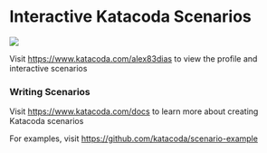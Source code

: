 # Interactive Katacoda Scenarios

[![](http://shields.katacoda.com/katacoda/alex83dias/count.svg)](https://www.katacoda.com/alex83dias "Get your profile on Katacoda.com")

Visit https://www.katacoda.com/alex83dias to view the profile and interactive scenarios

### Writing Scenarios
Visit https://www.katacoda.com/docs to learn more about creating Katacoda scenarios

For examples, visit https://github.com/katacoda/scenario-example
